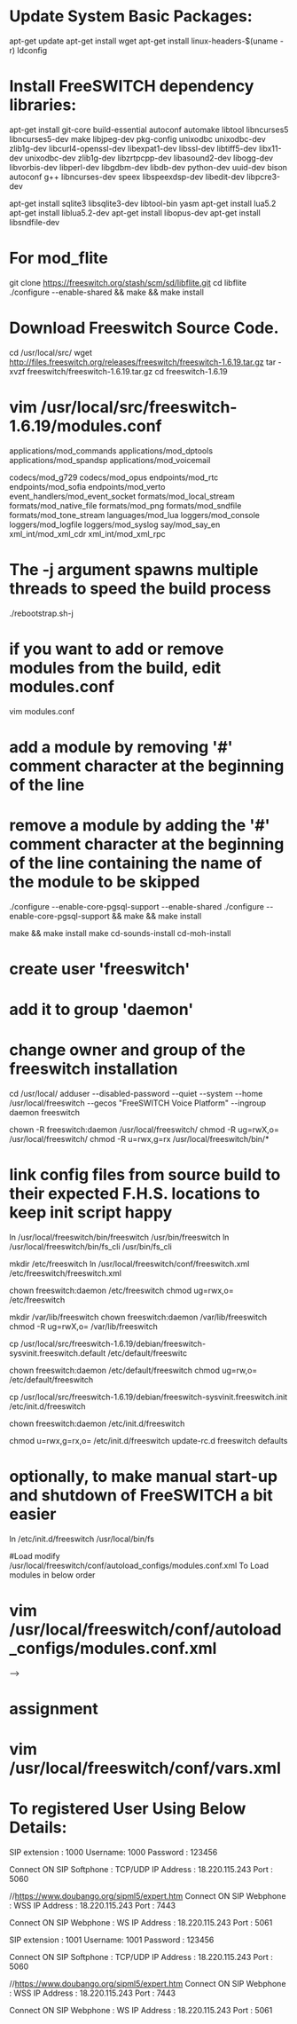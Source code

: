 # Update System Basic Packages:
apt-get update
apt-get install wget
apt-get install linux-headers-$(uname -r)
ldconfig

# Install FreeSWITCH dependency libraries:
apt-get install git-core build-essential autoconf automake libtool libncurses5 libncurses5-dev make libjpeg-dev pkg-config unixodbc unixodbc-dev zlib1g-dev libcurl4-openssl-dev libexpat1-dev libssl-dev libtiff5-dev libx11-dev unixodbc-dev zlib1g-dev libzrtpcpp-dev libasound2-dev libogg-dev libvorbis-dev libperl-dev libgdbm-dev libdb-dev python-dev uuid-dev bison autoconf g++ libncurses-dev speex libspeexdsp-dev libedit-dev libpcre3-dev

apt-get install sqlite3 libsqlite3-dev libtool-bin yasm
apt-get install lua5.2
apt-get install liblua5.2-dev
apt-get install libopus-dev
apt-get install libsndfile-dev

# For mod_flite
git clone https://freeswitch.org/stash/scm/sd/libflite.git 
cd libflite
./configure --enable-shared && make && make install


# Download Freeswitch Source Code.
cd /usr/local/src/
wget http://files.freeswitch.org/releases/freeswitch/freeswitch-1.6.19.tar.gz
tar -xvzf freeswitch/freeswitch-1.6.19.tar.gz
cd freeswitch-1.6.19

# vim /usr/local/src/freeswitch-1.6.19/modules.conf

applications/mod_commands
applications/mod_dptools
applications/mod_spandsp
applications/mod_voicemail

codecs/mod_g729
codecs/mod_opus
endpoints/mod_rtc
endpoints/mod_sofia
endpoints/mod_verto
event_handlers/mod_event_socket
formats/mod_local_stream
formats/mod_native_file
formats/mod_png
formats/mod_sndfile
formats/mod_tone_stream
languages/mod_lua
loggers/mod_console
loggers/mod_logfile
loggers/mod_syslog
say/mod_say_en
xml_int/mod_xml_cdr
xml_int/mod_xml_rpc

# The -j argument spawns multiple threads to speed the build process 
 ./rebootstrap.sh-j

# if you want to add or remove modules from the build, edit modules.conf
vim modules.conf

# add a module by removing '#' comment character at the beginning of the line
# remove a module by adding the '#' comment character at the beginning of the line containing the name of the module to be skipped

./configure --enable-core-pgsql-support --enable-shared
./configure --enable-core-pgsql-support  && make && make install

make && make install 
make cd-sounds-install cd-moh-install

# create user 'freeswitch'
# add it to group 'daemon'
# change owner and group of the freeswitch installation

cd /usr/local/ 
adduser --disabled-password  --quiet --system --home /usr/local/freeswitch --gecos "FreeSWITCH Voice Platform" --ingroup daemon freeswitch

chown -R freeswitch:daemon /usr/local/freeswitch/ 
chmod -R ug=rwX,o= /usr/local/freeswitch/
chmod -R u=rwx,g=rx /usr/local/freeswitch/bin/*

# link config files from source build to their expected F.H.S. locations to keep init script happy
ln /usr/local/freeswitch/bin/freeswitch /usr/bin/freeswitch
ln /usr/local/freeswitch/bin/fs_cli  /usr/bin/fs_cli

mkdir /etc/freeswitch
ln /usr/local/freeswitch/conf/freeswitch.xml /etc/freeswitch/freeswitch.xml

chown freeswitch:daemon /etc/freeswitch
chmod ug=rwx,o= /etc/freeswitch

mkdir /var/lib/freeswitch
chown freeswitch:daemon /var/lib/freeswitch
chmod -R ug=rwX,o= /var/lib/freeswitch

cp /usr/local/src/freeswitch-1.6.19/debian/freeswitch-sysvinit.freeswitch.default /etc/default/freeswitc

chown freeswitch:daemon /etc/default/freeswitch
chmod ug=rw,o= /etc/default/freeswitch
 
cp /usr/local/src/freeswitch-1.6.19/debian/freeswitch-sysvinit.freeswitch.init /etc/init.d/freeswitch
 
chown freeswitch:daemon /etc/init.d/freeswitch

chmod u=rwx,g=rx,o= /etc/init.d/freeswitch
update-rc.d freeswitch defaults

# optionally, to make manual start-up and shutdown of FreeSWITCH a bit easier
ln /etc/init.d/freeswitch /usr/local/bin/fs


#Load modify /usr/local/freeswitch/conf/autoload_configs/modules.conf.xml
To Load modules in below order

# vim /usr/local/freeswitch/conf/autoload_configs/modules.conf.xml

<configuration name="modules.conf" description="Modules">
  <modules>
    <load module="mod_console"/>
    <load module="mod_commands"/>
    <load module="mod_lua"/>
    <load module="mod_sofia"/>
    <load module="mod_logfile"/>
    <load module="mod_dptools"/>
    <load module="mod_event_socket"/>
    <load module="mod_native_file"/>
    <load module="mod_sndfile"/>
    <load module="mod_xml_cdr"/>
    <load module="mod_rtc"/>
    <load module="mod_verto"/>
    <load module="mod_voicemail"/>
    <load module="mod_esf"/>
    <load module="mod_fsv"/>
    <load module="mod_g729"/>
    <load module="mod_amr"/> -->
    <load module="mod_b64"/>
    <load module="mod_opus"/>
    <load module="mod_png"/>
    <load module="mod_local_stream"/>
    <load module="mod_tone_stream"/>
    <load module="mod_say_en"/>
  </modules>
</configuration>

# assignment

# vim /usr/local/freeswitch/conf/vars.xml

<include>
  <X-PRE-PROCESS cmd="set" data="default_password=zxsder45"/>
<!-- Codecs -->
<!-- Codecs -->
<X-PRE-PROCESS cmd="set" data="global_codec_prefs=OPUS,G722,PCMU,PCMA,VP8"/>
<X-PRE-PROCESS cmd="set" data="outbound_codec_prefs=OPUS,G722,PCMU,PCMA,VP8"/>
<X-PRE-PROCESS cmd="set" data="media_mix_inbound_outbound_codecs=true" />

<!-- Defaults -->
<X-PRE-PROCESS cmd="set" data="call_debug=false" />
<X-PRE-PROCESS cmd="set" data="console_loglevel=info" />
<X-PRE-PROCESS cmd="set" data="default_areacode=208" />
<X-PRE-PROCESS cmd="set" data="sit=%(274,0,913.8);%(274,0,1370.6);%(380,0,1776.7)" />
<X-PRE-PROCESS cmd="set" data="use_profile=internal" />
<X-PRE-PROCESS cmd="set" data="default_language=en" />
<X-PRE-PROCESS cmd="set" data="default_dialect=us" />
<X-PRE-PROCESS cmd="set" data="default_voice=callie" />
<X-PRE-PROCESS cmd="set" data="ajax_refresh_rate=3000" />
<X-PRE-PROCESS cmd="set" data="xml_cdr_archive=dir" />
<X-PRE-PROCESS cmd="set" data="ringback=$${us-ring}" />
<X-PRE-PROCESS cmd="set" data="transfer_ringback=$${us-ring}" />
<X-PRE-PROCESS cmd="set" data="record_ext=wav" />

<!-- Dingaling -->
<!-- xmpp_client_profile and xmpp_server_profile xmpp_client_profile can be any string. xmpp_server_profile is appended to "dingaling_" to form the database name containing the "subscriptions" table. used by: dingaling.conf.xml enum.conf.xml -->
<X-PRE-PROCESS cmd="set" data="xmpp_client_profile=xmppc" />
<X-PRE-PROCESS cmd="set" data="xmpp_server_profile=xmpps" />
<X-PRE-PROCESS cmd="set" data="bind_server_ip=auto" />

<!-- Domain -->
<X-PRE-PROCESS cmd="set" data="domain_name=$${domain}" />

<!-- IP Address -->
<X-PRE-PROCESS cmd="set" data="external_rtp_ip=autonat:PUBLIC_IP"/>
<X-PRE-PROCESS cmd="set" data="external_sip_ip=autonat:PUBLIC_IP"/>

<!-- Music on Hold -->
<X-PRE-PROCESS cmd="set" data="hold_music=local_stream://default" />

<!-- Ringtones -->
<!-- Default ringtone (US) -->
<X-PRE-PROCESS cmd="set" data="us-ring=%(2000,4000,440,480)" />
<X-PRE-PROCESS cmd="set" data="au-ring=%(400,200,383,417);%(400,2000,383,417)" />
<X-PRE-PROCESS cmd="set" data="be-ring=%(1000,3000,425)" />
<X-PRE-PROCESS cmd="set" data="ca-ring=%(2000,4000,440,480)" />
<X-PRE-PROCESS cmd="set" data="cn-ring=%(1000,4000,450)" />
<X-PRE-PROCESS cmd="set" data="cy-ring=%(1500,3000,425)" />
<X-PRE-PROCESS cmd="set" data="cz-ring=%(1000,4000,425)" />
<X-PRE-PROCESS cmd="set" data="de-ring=%(1000,4000,425)" />
<X-PRE-PROCESS cmd="set" data="dk-ring=%(1000,4000,425)" />
<X-PRE-PROCESS cmd="set" data="dz-ring=%(1500,3500,425)" />
<X-PRE-PROCESS cmd="set" data="eg-ring=%(2000,1000,475,375)" />
<X-PRE-PROCESS cmd="set" data="fi-ring=%(1000,4000,425)" />
<X-PRE-PROCESS cmd="set" data="fr-ring=%(1500,3500,440)" />
<X-PRE-PROCESS cmd="set" data="pt-ring=%(1000,5000,400)" />
<X-PRE-PROCESS cmd="set" data="hk-ring=%(400,200,440,480);%(400,3000,440,480)" />
<X-PRE-PROCESS cmd="set" data="hu-ring=%(1250,3750,425)" />
<X-PRE-PROCESS cmd="set" data="il-ring=%(1000,3000,400)" />
<X-PRE-PROCESS cmd="set" data="in-ring=%(400,200,425,375);%(400,2000,425,375)" />
<X-PRE-PROCESS cmd="set" data="jp-ring=%(1000,2000,420,380)" />
<X-PRE-PROCESS cmd="set" data="ko-ring=%(1000,2000,440,480)" />
<X-PRE-PROCESS cmd="set" data="pk-ring=%(1000,2000,400)" />
<X-PRE-PROCESS cmd="set" data="pl-ring=%(1000,4000,425)" />
<X-PRE-PROCESS cmd="set" data="ro-ring=%(1850,4150,475,425)" />
<X-PRE-PROCESS cmd="set" data="rs-ring=%(1000,4000,425)" />
<X-PRE-PROCESS cmd="set" data="it-ring=%(1000,4000,425)" />
<X-PRE-PROCESS cmd="set" data="ru-ring=%(800,3200,425)" />
<X-PRE-PROCESS cmd="set" data="sa-ring=%(1200,4600,425)" />
<X-PRE-PROCESS cmd="set" data="tr-ring=%(2000,4000,450)" />
<X-PRE-PROCESS cmd="set" data="uk-ring=%(400,200,400,450);%(400,2000,400,450)" />
<X-PRE-PROCESS cmd="set" data="bong-ring=v=-7;%(100,0,941.0,1477.0);v=-7;>=2;+=.1;%(1400,0,350,440)" />

<!-- SIP -->
<!-- Used to turn on sip loopback unrolling. -->
<X-PRE-PROCESS cmd="set" data="unroll_loops=true" />
<X-PRE-PROCESS cmd="set" data="sip_tls_version=tlsv1" />

<!-- SIP Profile: External -->
<X-PRE-PROCESS cmd="set" data="external_auth_calls=false" />
<X-PRE-PROCESS cmd="set" data="external_sip_port=5080" />
<X-PRE-PROCESS cmd="set" data="external_tls_port=5081" />
<X-PRE-PROCESS cmd="set" data="external_ssl_enable=true" />
<X-PRE-PROCESS cmd="set" data="external_ssl_dir=/usr/local/freeswitch/certs" />

<!-- SIP Profile: Internal -->
<X-PRE-PROCESS cmd="set" data="internal_auth_calls=true" />
<X-PRE-PROCESS cmd="set" data="internal_sip_port=5060" />
<X-PRE-PROCESS cmd="set" data="internal_tls_port=5061" />
<X-PRE-PROCESS cmd="set" data="internal_ssl_enable=true" />
<X-PRE-PROCESS cmd="set" data="internal_ssl_dir=/usr/local/freeswitch/certs" />

<!-- Sound -->
<!-- Sets the sound directory. -->
<X-PRE-PROCESS cmd="set" data="sound_prefix=$${sounds_dir}/music/en/us/callie" />

<!-- Tones -->
<!-- Imported from vars.xml -->
<X-PRE-PROCESS cmd="set" data="vacant-us-tone=%(274,0,913.8);%(274,0,1370.6);%(380,0,1776.7)" />
<X-PRE-PROCESS cmd="set" data="vacant-uk-tone=%(330,15,950);%(330,15,1400);%(330,1000,1800)" />
<X-PRE-PROCESS cmd="set" data="busy-us-tone=%(500,500,480,620)" />
<X-PRE-PROCESS cmd="set" data="busy-au-tone=v=-13;%(375,375,420);v=-23;%(375,375,420)" />
<X-PRE-PROCESS cmd="set" data="bong-us-tone=v=-7;%(100,0,941.0,1477.0);v=-7;>=2;+=.1;%(1400,0,350,440)" />
</include>


# To registered User Using Below Details:

SIP extension : 1000 
Username: 1000
Password : 123456

Connect ON SIP Softphone : TCP/UDP 
IP Address : 18.220.115.243
Port : 5060

//https://www.doubango.org/sipml5/expert.htm
Connect ON SIP Webphone : WSS 
IP Address : 18.220.115.243
Port : 7443

Connect ON SIP Webphone : WS
IP Address : 18.220.115.243
Port : 5061

SIP extension : 1001
Username: 1001
Password : 123456

Connect ON SIP Softphone : TCP/UDP 
IP Address : 18.220.115.243
Port : 5060

//https://www.doubango.org/sipml5/expert.htm
Connect ON SIP Webphone : WSS 
IP Address : 18.220.115.243
Port : 7443

Connect ON SIP Webphone : WS
IP Address : 18.220.115.243
Port : 5061

